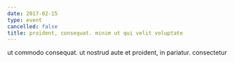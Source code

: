 ```yaml
---
date: 2017-02-15
type: event
cancelled: false
title: proident, consequat. minim ut qui velit voluptate
---
```

ut commodo consequat. ut nostrud aute et proident, in pariatur. consectetur